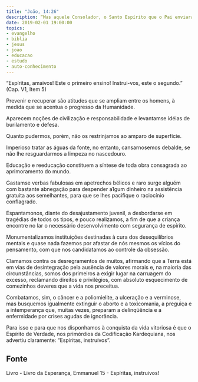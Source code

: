 ```yaml
---
title: "João, 14:26"
description: “Mas aquele Consolador, o Santo Espírito que o Pai enviará em meu nome, esse vos ensinará todas as cousas e vos fará lembrar de tudo quanto vos tenho dito.” - Jesus
date: 2019-02-01 19:00:00
topics: 
- evangelho
- biblia
- jesus
- joao
- educacao
- estudo
- auto-conhecimento
---
```


“Espíritas, amai­vos! Este o primeiro ensino! Instrui-vos, este o segundo.”
(Cap. V1, Item 5)

Prevenir e recuperar são atitudes que se ampliam entre os homens, à medida
que se acentua o progresso da Humanidade.

Aparecem noções de civilização e responsabilidade e levantam­se idéias de
burilamento e defesa.

Quanto pudermos, porém, não os restrinjamos ao amparo de superfície.

Imperioso tratar as águas da fonte, no entanto, cansar­nos­emos debalde, se
não lhe resguardarmos a limpeza no nascedouro.

Educação e reeducação constituem a síntese de toda obra consagrada ao
aprimoramento do mundo.

Gastam­se verbas fabulosas em apetrechos bélicos e raro surge alguém com
bastante abnegação para despender a1gum dinheiro na assistência gratuita aos
semelhantes, para que se lhes pacifique o raciocínio conflagrado.

Espantamo­nos, diante do desajustamento juvenil, a desbordar­se em
tragédias de todos os tipos, e pouco realizamos, a fim de que a criança encontre no
lar o necessário desenvolvimento com segurança de espírito.

Monumentalizamos instituições destinadas à cura dos desequilíbrios
mentais e quase nada fazemos por afastar de nós mesmos os vícios do pensamento,
com que nos candidatamos ao controle da obsessão.

Clamamos contra os desregramentos de muitos, afirmando que a Terra está
em vias de desintegração pela ausência de valores morais e, na maioria das
circunstâncias, somos dos primeiros a exigir lugar na carruagem do excesso,
reclamando direitos e privilégios, com absoluto esquecimento de comezinhos
deveres que a vida nos preceitua.

Combatamos, sim, o câncer e a poliomielite, a ulceração e a verminose,
mas busquemos igualmente extinguir o aborto e a toxicomania, a preguiça e a
intemperança que, muitas vezes, preparam a delinqüência e a enfermidade por crises
agudas de ignorância.

Para isso e para que nos disponhamos à conquista da vida vitoriosa é que o
Espírito de Verdade, nos primórdios da Codificação Kardequiana, nos advertiu
claramente: “Espíritas, instruí­vos”.

## Fonte
Livro - Livro da Esperança, Emmanuel
15 - Espíritas, instrui­vos!
